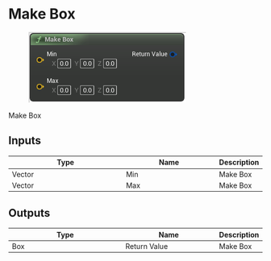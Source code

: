 # Make Box

<div align="left" data-full-width="false">

<figure><img src="Make_Box.png" alt=""><figcaption></figcaption></figure>

</div>

Make Box

## Inputs

<table>
<thead><tr><th width="250">Type</th><th width="200">Name</th><th>Description</th></tr></thead>
<tbody>
<tr><td>Vector</td><td>Min</td><td>Make Box</td></tr>
<tr><td>Vector</td><td>Max</td><td>Make Box</td></tr>
</tbody>
</table>

## Outputs

<table>
<thead><tr><th width="250">Type</th><th width="200">Name</th><th>Description</th></tr></thead>
<tbody>
<tr><td>Box</td><td>Return Value</td><td>Make Box</td></tr>
</tbody>
</table>